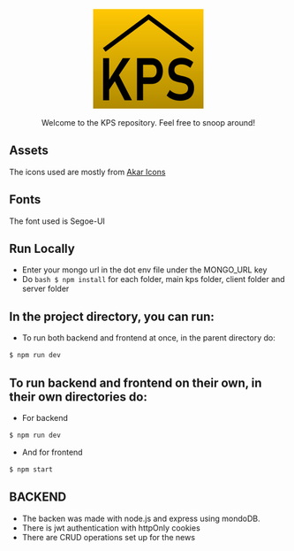<div align="center">
  <img src="https://github.com/SarfDime/kps/blob/master/client/public/logo.svg" alt="Logo Alt Text"/>
</div>
<p align="center">Welcome to the KPS repository. Feel free to snoop around!</p>

## Assets

The icons used are mostly from [Akar Icons](https://akaricons.com/)

## Fonts

The font used is Segoe-UI

## Run Locally

- Enter your mongo url in the dot env file under the MONGO_URL key
- Do `bash $ npm install` for each folder, main kps folder, client folder and server folder

## In the project directory, you can run:

- To run both backend and frontend at once, in the parent directory do:

```bash
$ npm run dev
```

## To run backend and frontend on their own, in their own directories do:

- For backend

```bash
$ npm run dev
```

- And for frontend

```bash
$ npm start
```

## BACKEND

- The backen was made with node.js and express using mondoDB.
- There is jwt authentication with httpOnly cookies
- There are CRUD operations set up for the news
